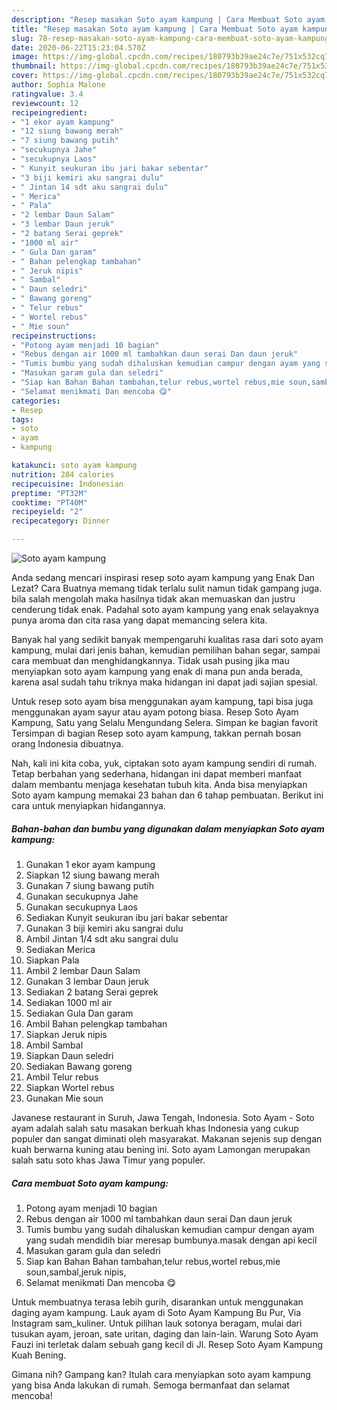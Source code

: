 ```yaml
---
description: "Resep masakan Soto ayam kampung | Cara Membuat Soto ayam kampung Yang Paling Enak"
title: "Resep masakan Soto ayam kampung | Cara Membuat Soto ayam kampung Yang Paling Enak"
slug: 78-resep-masakan-soto-ayam-kampung-cara-membuat-soto-ayam-kampung-yang-paling-enak
date: 2020-06-22T15:23:04.570Z
image: https://img-global.cpcdn.com/recipes/180793b39ae24c7e/751x532cq70/soto-ayam-kampung-foto-resep-utama.jpg
thumbnail: https://img-global.cpcdn.com/recipes/180793b39ae24c7e/751x532cq70/soto-ayam-kampung-foto-resep-utama.jpg
cover: https://img-global.cpcdn.com/recipes/180793b39ae24c7e/751x532cq70/soto-ayam-kampung-foto-resep-utama.jpg
author: Sophia Malone
ratingvalue: 3.4
reviewcount: 12
recipeingredient:
- "1 ekor ayam kampung"
- "12 siung bawang merah"
- "7 siung bawang putih"
- "secukupnya Jahe"
- "secukupnya Laos"
- " Kunyit seukuran ibu jari bakar sebentar"
- "3 biji kemiri aku sangrai dulu"
- " Jintan 14 sdt aku sangrai dulu"
- " Merica"
- " Pala"
- "2 lembar Daun Salam"
- "3 lembar Daun jeruk"
- "2 batang Serai geprek"
- "1000 ml air"
- " Gula Dan garam"
- " Bahan pelengkap tambahan"
- " Jeruk nipis"
- " Sambal"
- " Daun seledri"
- " Bawang goreng"
- " Telur rebus"
- " Wortel rebus"
- " Mie soun"
recipeinstructions:
- "Potong ayam menjadi 10 bagian"
- "Rebus dengan air 1000 ml tambahkan daun serai Dan daun jeruk"
- "Tumis bumbu yang sudah dihaluskan kemudian campur dengan ayam yang sudah mendidih biar meresap bumbunya.masak dengan api kecil"
- "Masukan garam gula dan seledri"
- "Siap kan Bahan Bahan tambahan,telur rebus,wortel rebus,mie soun,sambal,jeruk nipis,"
- "Selamat menikmati Dan mencoba 😋"
categories:
- Resep
tags:
- soto
- ayam
- kampung

katakunci: soto ayam kampung 
nutrition: 284 calories
recipecuisine: Indonesian
preptime: "PT32M"
cooktime: "PT40M"
recipeyield: "2"
recipecategory: Dinner

---
```



![Soto ayam kampung](https://img-global.cpcdn.com/recipes/180793b39ae24c7e/751x532cq70/soto-ayam-kampung-foto-resep-utama.jpg)

Anda sedang mencari inspirasi resep soto ayam kampung yang Enak Dan Lezat? Cara Buatnya memang tidak terlalu sulit namun tidak gampang juga. bila salah mengolah maka hasilnya tidak akan memuaskan dan justru cenderung tidak enak. Padahal soto ayam kampung yang enak selayaknya punya aroma dan cita rasa yang dapat memancing selera kita.

Banyak hal yang sedikit banyak mempengaruhi kualitas rasa dari soto ayam kampung, mulai dari jenis bahan, kemudian pemilihan bahan segar, sampai cara membuat dan menghidangkannya. Tidak usah pusing jika mau menyiapkan soto ayam kampung yang enak di mana pun anda berada, karena asal sudah tahu triknya maka hidangan ini dapat jadi sajian spesial.

Untuk resep soto ayam bisa menggunakan ayam kampung, tapi bisa juga menggunakan ayam sayur atau ayam potong biasa. Resep Soto Ayam Kampung, Satu yang Selalu Mengundang Selera. Simpan ke bagian favorit Tersimpan di bagian Resep soto ayam kampung, takkan pernah bosan orang Indonesia dibuatnya.


Nah, kali ini kita coba, yuk, ciptakan soto ayam kampung sendiri di rumah. Tetap berbahan yang sederhana, hidangan ini dapat memberi manfaat dalam membantu menjaga kesehatan tubuh kita. Anda bisa menyiapkan Soto ayam kampung memakai 23 bahan dan 6 tahap pembuatan. Berikut ini cara untuk menyiapkan hidangannya.

<!--inarticleads1-->

##### Bahan-bahan dan bumbu yang digunakan dalam menyiapkan Soto ayam kampung:

1. Gunakan 1 ekor ayam kampung
1. Siapkan 12 siung bawang merah
1. Gunakan 7 siung bawang putih
1. Gunakan secukupnya Jahe
1. Gunakan secukupnya Laos
1. Sediakan  Kunyit seukuran ibu jari bakar sebentar
1. Gunakan 3 biji kemiri aku sangrai dulu
1. Ambil  Jintan 1/4 sdt aku sangrai dulu
1. Sediakan  Merica
1. Siapkan  Pala
1. Ambil 2 lembar Daun Salam
1. Gunakan 3 lembar Daun jeruk
1. Sediakan 2 batang Serai geprek
1. Sediakan 1000 ml air
1. Sediakan  Gula Dan garam
1. Ambil  Bahan pelengkap tambahan
1. Siapkan  Jeruk nipis
1. Ambil  Sambal
1. Siapkan  Daun seledri
1. Sediakan  Bawang goreng
1. Ambil  Telur rebus
1. Siapkan  Wortel rebus
1. Gunakan  Mie soun


Javanese restaurant in Suruh, Jawa Tengah, Indonesia. Soto Ayam - Soto ayam adalah salah satu masakan berkuah khas Indonesia yang cukup populer dan sangat diminati oleh masyarakat. Makanan sejenis sup dengan kuah berwarna kuning atau bening ini. Soto ayam Lamongan merupakan salah satu soto khas Jawa Timur yang populer. 

<!--inarticleads2-->

##### Cara membuat Soto ayam kampung:

1. Potong ayam menjadi 10 bagian
1. Rebus dengan air 1000 ml tambahkan daun serai Dan daun jeruk
1. Tumis bumbu yang sudah dihaluskan kemudian campur dengan ayam yang sudah mendidih biar meresap bumbunya.masak dengan api kecil
1. Masukan garam gula dan seledri
1. Siap kan Bahan Bahan tambahan,telur rebus,wortel rebus,mie soun,sambal,jeruk nipis,
1. Selamat menikmati Dan mencoba 😋


Untuk membuatnya terasa lebih gurih, disarankan untuk menggunakan daging ayam kampung. Lauk ayam di Soto Ayam Kampung Bu Pur, Via Instagram sam_kuliner. Untuk pilihan lauk sotonya beragam, mulai dari tusukan ayam, jeroan, sate uritan, daging dan lain-lain. Warung Soto Ayam Fauzi ini terletak dalam sebuah gang kecil di Jl. Resep Soto Ayam Kampung Kuah Bening. 

Gimana nih? Gampang kan? Itulah cara menyiapkan soto ayam kampung yang bisa Anda lakukan di rumah. Semoga bermanfaat dan selamat mencoba!
